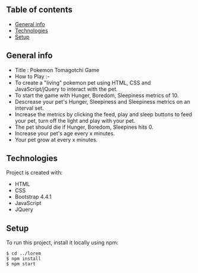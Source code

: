 ## Table of contents
* [General info](#general-info)
* [Technologies](#technologies)
* [Setup](#setup)

## General info
* Title : Pokemon Tomagotchi Game 
* How to Play :-
* To create a "living" pokemon pet using HTML, CSS and JavaScript/jQuery to interact with the pet.
* To start the game with Hunger, Boredom, Sleepiness metrics of 10. 
* Descrease your pet's Hunger, Sleepiness and Sleepiness metrics on an interval set. 
* Increase the metrics by clicking the feed, play and sleep buttons to feed your pet, turn off the light and play with your pet. 
* The pet should die if Hunger, Boredom, Sleepines hits 0.
* Increase your pet's age every x minutes. 
* Your pet grow at every x minutes. 


## Technologies
Project is created with:
* HTML
* CSS
* Bootstrap 4.4.1
* JavaScript 
* JQuery
	
## Setup
To run this project, install it locally using npm:

```
$ cd ../lorem
$ npm install
$ npm start
```